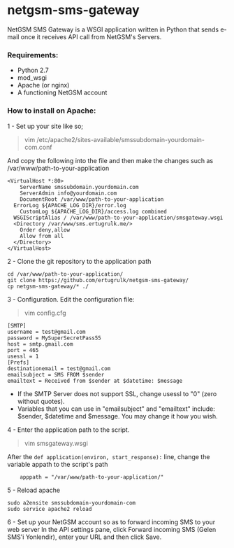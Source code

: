 # netgsm-sms-gateway
NetGSM SMS Gateway is a WSGI application written in Python that sends e-mail once it receives API call from NetGSM's Servers. 

### Requirements:
* Python 2.7
* mod_wsgi
* Apache (or nginx)
* A functioning NetGSM account

### 
### How to install on Apache:
1 -  Set up your site like so;

>    vim /etc/apache2/sites-available/smssubdomain-yourdomain-com.conf


And copy the following into the file and then make the changes such as /var/www/path-to-your-application
```
<VirtualHost *:80>
	ServerName smssubdomain.yourdomain.com
	ServerAdmin info@yourdomain.com
	DocumentRoot /var/www/path-to-your-application
  ErrorLog ${APACHE_LOG_DIR}/error.log
	CustomLog ${APACHE_LOG_DIR}/access.log combined
  WSGIScriptAlias / /var/www/path-to-your-application/smsgateway.wsgi
  <Directory /var/www/sms.ertugrulk.me/>
    Order deny,allow
    Allow from all
  </Directory>
</VirtualHost>
```
2 -  Clone the git repository to the application path
```
cd /var/www/path-to-your-application/
git clone https://github.com/ertugrulk/netgsm-sms-gateway/
cp netgsm-sms-gateway/* ./
```
3 -  Configuration. Edit the configuration file:

>   vim config.cfg


```
[SMTP]
username = test@gmail.com
password = MySuperSecretPass55
host = smtp.gmail.com
port = 465
usessl = 1
[Prefs]
destinationemail = test@gmail.com
emailsubject = SMS FROM $sender
emailtext = Received from $sender at $datetime: $message
```

* If the SMTP Server does not support SSL, change usessl to "0" (zero without quotes). 
* Variables that you can use in "emailsubject" and "emailtext" include: $sender, $datetime and $message. 
You may change it how you wish.

4 - Enter the application path to the script.

>	vim smsgateway.wsgi

After the ```def application(environ, start_response):``` line, change the variable appath to the script's path
```
	apppath = "/var/www/path-to-your-application/"
```
5 - Reload apache
```
sudo a2ensite smssubdomain-yourdomain-com
sudo service apache2 reload
```
6 -  Set up your NetGSM account so as to forward incoming SMS to your web server
 In the API settings pane, click Forward incoming SMS (Gelen SMS'i Yonlendir), enter your URL and then click Save.



